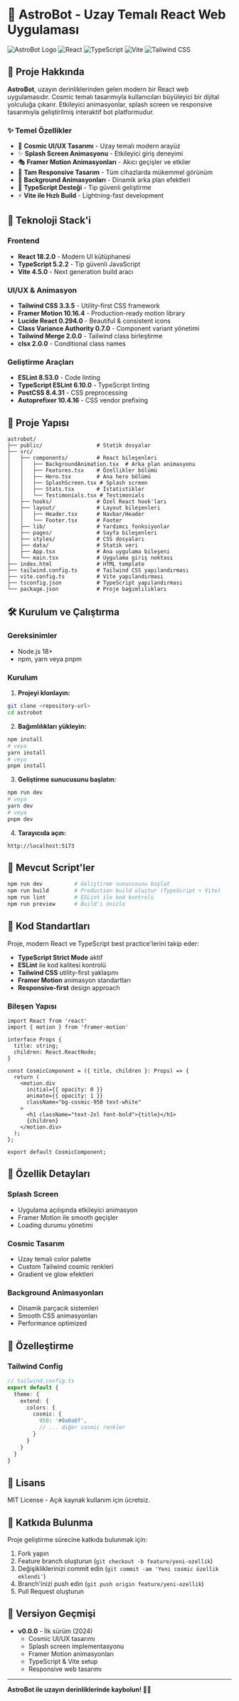 # 🚀 AstroBot - Uzay Temalı React Web Uygulaması

![AstroBot Logo](https://img.shields.io/badge/AstroBot-Cosmic%20Experience-purple?style=for-the-badge&logo=rocket)
![React](https://img.shields.io/badge/React-18.2.0-blue?style=for-the-badge&logo=react)
![TypeScript](https://img.shields.io/badge/TypeScript-5.2.2-blue?style=for-the-badge&logo=typescript)
![Vite](https://img.shields.io/badge/Vite-4.5.0-purple?style=for-the-badge&logo=vite)
![Tailwind CSS](https://img.shields.io/badge/Tailwind%20CSS-3.3.5-38B2AC?style=for-the-badge&logo=tailwind-css)

## 📖 Proje Hakkında

**AstroBot**, uzayın derinliklerinden gelen modern bir React web uygulamasıdır. Cosmic temalı tasarımıyla kullanıcıları büyüleyici bir dijital yolculuğa çıkarır. Etkileyici animasyonlar, splash screen ve responsive tasarımıyla geliştirilmiş interaktif bot platformudur.

### ✨ Temel Özellikler

- 🌌 **Cosmic UI/UX Tasarımı** - Uzay temalı modern arayüz
- ✨ **Splash Screen Animasyonu** - Etkileyici giriş deneyimi  
- 🎭 **Framer Motion Animasyonları** - Akıcı geçişler ve etkiler
- 📱 **Tam Responsive Tasarım** - Tüm cihazlarda mükemmel görünüm
- 🎨 **Background Animasyonları** - Dinamik arka plan efektleri
- 🔧 **TypeScript Desteği** - Tip güvenli geliştirme
- ⚡ **Vite ile Hızlı Build** - Lightning-fast development

## 🚀 Teknoloji Stack'i

### Frontend
- **React 18.2.0** - Modern UI kütüphanesi
- **TypeScript 5.2.2** - Tip güvenli JavaScript
- **Vite 4.5.0** - Next generation build aracı

### UI/UX & Animasyon
- **Tailwind CSS 3.3.5** - Utility-first CSS framework
- **Framer Motion 10.16.4** - Production-ready motion library
- **Lucide React 0.294.0** - Beautiful & consistent icons
- **Class Variance Authority 0.7.0** - Component variant yönetimi
- **Tailwind Merge 2.0.0** - Tailwind class birleştirme
- **clsx 2.0.0** - Conditional class names

### Geliştirme Araçları
- **ESLint 8.53.0** - Code linting
- **TypeScript ESLint 6.10.0** - TypeScript linting
- **PostCSS 8.4.31** - CSS preprocessing
- **Autoprefixer 10.4.16** - CSS vendor prefixing

## 📁 Proje Yapısı

```
astrobot/
├── public/                 # Statik dosyalar
├── src/
│   ├── components/         # React bileşenleri
│   │   ├── BackgroundAnimation.tsx  # Arka plan animasyonu
│   │   ├── Features.tsx    # Özellikler bölümü
│   │   ├── Hero.tsx        # Ana hero bölümü
│   │   ├── SplashScreen.tsx # Splash screen
│   │   ├── Stats.tsx       # İstatistikler
│   │   └── Testimonials.tsx # Testimonials
│   ├── hooks/              # Özel React hook'ları
│   ├── layout/             # Layout bileşenleri
│   │   ├── Header.tsx      # Navbar/Header
│   │   └── Footer.tsx      # Footer
│   ├── lib/                # Yardımcı fonksiyonlar
│   ├── pages/              # Sayfa bileşenleri
│   ├── styles/             # CSS dosyaları
│   ├── data/               # Statik veri
│   ├── App.tsx             # Ana uygulama bileşeni
│   └── main.tsx            # Uygulama giriş noktası
├── index.html              # HTML template
├── tailwind.config.ts      # Tailwind CSS yapılandırması
├── vite.config.ts          # Vite yapılandırması
├── tsconfig.json           # TypeScript yapılandırması
└── package.json            # Proje bağımlılıkları
```

## 🛠️ Kurulum ve Çalıştırma

### Gereksinimler
- Node.js 18+ 
- npm, yarn veya pnpm

### Kurulum

1. **Projeyi klonlayın:**
```bash
git clone <repository-url>
cd astrobot
```

2. **Bağımlılıkları yükleyin:**
```bash
npm install
# veya
yarn install
# veya
pnpm install
```

3. **Geliştirme sunucusunu başlatın:**
```bash
npm run dev
# veya
yarn dev
# veya
pnpm dev
```

4. **Tarayıcıda açın:**
```
http://localhost:5173
```

## 📜 Mevcut Script'ler

```bash
npm run dev          # Geliştirme sunucusunu başlat
npm run build        # Production build oluştur (TypeScript + Vite)
npm run lint         # ESLint ile kod kontrolü
npm run preview      # Build'i önizle
```

## 🎨 Kod Standartları

Proje, modern React ve TypeScript best practice'lerini takip eder:

- **TypeScript Strict Mode** aktif
- **ESLint** ile kod kalitesi kontrolü
- **Tailwind CSS** utility-first yaklaşımı
- **Framer Motion** animasyon standartları
- **Responsive-first** design approach

### Bileşen Yapısı
```tsx
import React from 'react'
import { motion } from 'framer-motion'

interface Props {
  title: string;
  children: React.ReactNode;
}

const CosmicComponent = ({ title, children }: Props) => {
  return (
    <motion.div
      initial={{ opacity: 0 }}
      animate={{ opacity: 1 }}
      className="bg-cosmic-950 text-white"
    >
      <h1 className="text-2xl font-bold">{title}</h1>
      {children}
    </motion.div>
  );
};

export default CosmicComponent;
```

## 🌟 Özellik Detayları

### Splash Screen
- Uygulama açılışında etkileyici animasyon
- Framer Motion ile smooth geçişler
- Loading durumu yönetimi

### Cosmic Tasarım
- Uzay temalı color palette
- Custom Tailwind cosmic renkleri
- Gradient ve glow efektleri

### Background Animasyonları
- Dinamik parçacık sistemleri
- Smooth CSS animasyonları
- Performance optimized

## 🔧 Özelleştirme

### Tailwind Config
```typescript
// tailwind.config.ts
export default {
  theme: {
    extend: {
      colors: {
        cosmic: {
          950: '#0a0a0f',
          // ... diğer cosmic renkler
        }
      }
    }
  }
}
```

## 📄 Lisans

MIT License - Açık kaynak kullanım için ücretsiz.

## 🤝 Katkıda Bulunma

Proje geliştirme sürecine katkıda bulunmak için:

1. Fork yapın
2. Feature branch oluşturun (`git checkout -b feature/yeni-ozellik`)
3. Değişikliklerinizi commit edin (`git commit -am 'Yeni cosmic özellik eklendi'`)
4. Branch'inizi push edin (`git push origin feature/yeni-ozellik`)
5. Pull Request oluşturun

## 🔄 Versiyon Geçmişi

- **v0.0.0** - İlk sürüm (2024)
  - Cosmic UI/UX tasarımı
  - Splash screen implementasyonu
  - Framer Motion animasyonları
  - TypeScript & Vite setup
  - Responsive web tasarımı

---

**AstroBot ile uzayın derinliklerinde kaybolun! 🚀✨** 